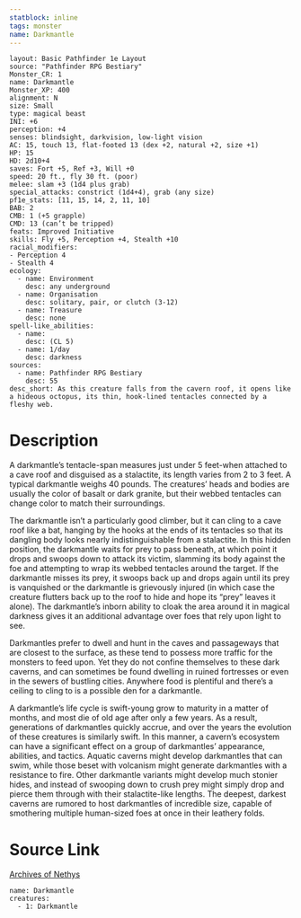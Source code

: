 ```yaml
---
statblock: inline
tags: monster
name: Darkmantle
---
```

```statblock
layout: Basic Pathfinder 1e Layout
source: "Pathfinder RPG Bestiary"
Monster_CR: 1
name: Darkmantle
Monster_XP: 400
alignment: N
size: Small
type: magical beast
INI: +6
perception: +4
senses: blindsight, darkvision, low-light vision
AC: 15, touch 13, flat-footed 13 (dex +2, natural +2, size +1)
HP: 15
HD: 2d10+4
saves: Fort +5, Ref +3, Will +0
speed: 20 ft., fly 30 ft. (poor)
melee: slam +3 (1d4 plus grab)
special_attacks: constrict (1d4+4), grab (any size)
pf1e_stats: [11, 15, 14, 2, 11, 10]
BAB: 2
CMB: 1 (+5 grapple)
CMD: 13 (can’t be tripped)
feats: Improved Initiative
skills: Fly +5, Perception +4, Stealth +10
racial_modifiers:
- Perception 4
- Stealth 4
ecology:
  - name: Environment
    desc: any underground
  - name: Organisation
    desc: solitary, pair, or clutch (3-12)
  - name: Treasure
    desc: none
spell-like_abilities:
  - name:
    desc: (CL 5)
  - name: 1/day
    desc: darkness
sources:
  - name: Pathfinder RPG Bestiary
    desc: 55
desc_short: As this creature falls from the cavern roof, it opens like a hideous octopus, its thin, hook-lined tentacles connected by a fleshy web.
```
# Description
A darkmantle’s tentacle-span measures just under 5 feet-when attached to a cave roof and disguised as a stalactite, its length varies from 2 to 3 feet. A typical darkmantle weighs 40 pounds. The creatures’ heads and bodies are usually the color of basalt or dark granite, but their webbed tentacles can change color to match their surroundings.

The darkmantle isn’t a particularly good climber, but it can cling to a cave roof like a bat, hanging by the hooks at the ends of its tentacles so that its dangling body looks nearly indistinguishable from a stalactite. In this hidden position, the darkmantle waits for prey to pass beneath, at which point it drops and swoops down to attack its victim, slamming its body against the foe and attempting to wrap its webbed tentacles around the target. If the darkmantle misses its prey, it swoops back up and drops again until its prey is vanquished or the darkmantle is grievously injured (in which case the creature flutters back up to the roof to hide and hope its “prey” leaves it alone). The darkmantle’s inborn ability to cloak the area around it in magical darkness gives it an additional advantage over foes that rely upon light to see.

Darkmantles prefer to dwell and hunt in the caves and passageways that are closest to the surface, as these tend to possess more traffic for the monsters to feed upon. Yet they do not confine themselves to these dark caverns, and can sometimes be found dwelling in ruined fortresses or even in the sewers of bustling cities. Anywhere food is plentiful and there’s a ceiling to cling to is a possible den for a darkmantle.

A darkmantle’s life cycle is swift-young grow to maturity in a matter of months, and most die of old age after only a few years. As a result, generations of darkmantles quickly accrue, and over the years the evolution of these creatures is similarly swift. In this manner, a cavern’s ecosystem can have a significant effect on a group of darkmantles’ appearance, abilities, and tactics. Aquatic caverns might develop darkmantles that can swim, while those beset with volcanism might generate darkmantles with a resistance to fire. Other darkmantle variants might develop much stonier hides, and instead of swooping down to crush prey might simply drop and pierce them through with their stalactite-like lengths. The deepest, darkest caverns are rumored to host darkmantles of incredible size, capable of smothering multiple human-sized foes at once in their leathery folds.
# Source Link
[Archives of Nethys](https://aonprd.com/MonsterDisplay.aspx?ItemName=Darkmantle)
```encounter-table
name: Darkmantle
creatures:
  - 1: Darkmantle
```
